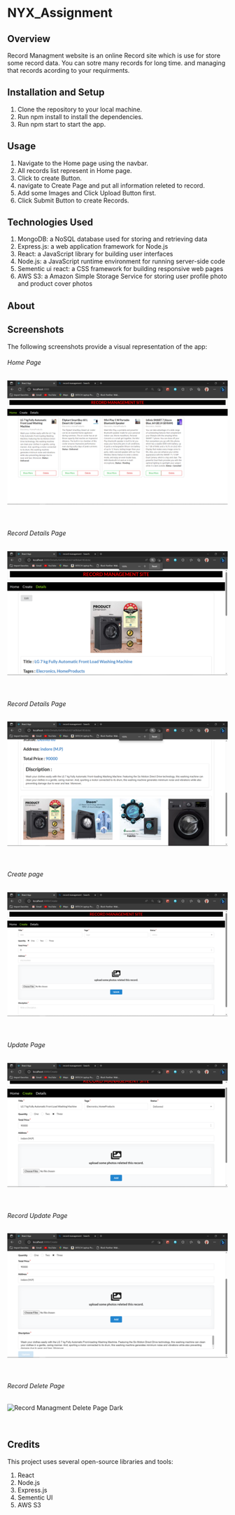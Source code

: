 # NYX_Assignment

## Overview
Record Managment website is an online Record site which is use for store some record data.
You can sotre many records for long time.
and managing that records acording to your requirments.

## Installation and Setup
1. Clone the repository to your local machine.
2. Run npm install to install the dependencies.
3. Run npm start to start the app.

## Usage
1. Navigate to the Home page using the navbar.
2. All records list represent in Home page.
3. Click to create Button.
4. navigate to Create Page and put all information releted to record.
5. Add some Images and Click Upload Button first.
6. Click Submit Button to create Records.

## Technologies Used
1. MongoDB: a NoSQL database used for storing and retrieving data
2. Express.js: a web application framework for Node.js
3. React: a JavaScript library for building user interfaces
4. Node.js: a JavaScript runtime environment for running server-side code
5. Sementic ui react: a CSS framework for building responsive web pages
6. AWS S3: a Amazon Simple Storage Service for storing user profile photo and product cover photos

## About

## Screenshots
The following screenshots provide a visual representation of the app:

###### Home Page
![Record Managment Home Page Dark](./screenSorts/HomePage.png "Home Page")
<br>
<br>
<br>

###### Record Details Page
![Record Managment Details Page Dark](./screenSorts/DetailsPage.png "Records Details Page")
<br>
<br>
<br>

###### Record Details Page
![Record Managment Details Page Dark](./screenSorts/DetailsPage1.png "Records Details Page")
<br>
<br>
<br>

###### Create page
![Record Managment Create Page Light](./screenSorts/CreatePage.png "Record Create page")
<br>
<br>
<br>

###### Update Page
![Record Managment Update Page Dark](./screenSorts/UpdatePage.png "Update Page")
<br>
<br>
<br>

###### Record Update Page
![Record Managment Update Page Light](./screenSorts/UpdatePage1.png "Update Page")
<br>
<br>
<br>

###### Record Delete Page
![Record Managment Delete Page Dark](./frontend/screensorts/shoppingCart.png "Delete Page")
<br>
<br>
<br>


## Credits
This project uses several open-source libraries and tools:

1. React
2. Node.js
3. Express.js
4. Sementic UI
5. AWS S3

